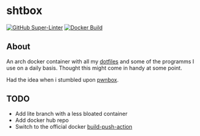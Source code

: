 # shtbox

[![GitHub Super-Linter](https://github.com/coma64/shtbox/workflows/Super-Linter/badge.svg)](https://github.com/marketplace/actions/super-linter)
[![Docker Build](https://github.com/coma64/shtbox/workflows/Docker%20Image%20CI/badge.svg)](https://github.com/actions/starter-workflows)

## About

An arch docker container with all my [dotfiles](https://github.com/coma64/dotfiles)
and some of the programms I use on a daily basis.
Thought this might come in handy at some point.

Had the idea when i stumbled upon [pwnbox](https://github.com/superkojiman/pwnbox).

## TODO

- Add lite branch with a less bloated container
- Add docker hub repo
- Switch to the official docker [build-push-action](https://github.com/docker/build-push-action)
